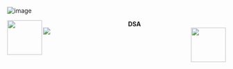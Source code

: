 ![image](https://github.com/godkingjay/godkingjay/blob/master/assets/borderseparator.gif)
<div align="center">
  <img src="https://github.com/godkingjay/godkingjay/blob/master/assets/animated-flame-01.gif" height="80px" align="left"/>
<div style="font-weight:bold" align="center">DSA</div>
<img src="https://github.com/godkingjay/godkingjay/blob/master/assets/animated-flame-01.gif" height="80px" align="right"/>
</div>
<img src="https://github.com/godkingjay/godkingjay/blob/master/assets/borderseparator.gif"/>

